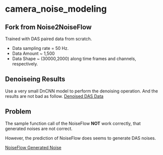 # camera_noise_modeling
## Fork from Noise2NoiseFlow

Trained with DAS paired data from scratch.
- Data sampling rate = 50 Hz.
- Data Amount ~ 1,500
- Data Shape ~ (30000,2000) along time frames and channels, respectively.

## Denoiseing Results
Use a very small DnCNN model to perform the denoising operation. And the results are not bad as follow.
[Denoised DAS Data](my_results/plots/test_denoised.png)

## Problem
The sample function call of the NoiseFlow **NOT** work correctly, that generated noises are not correct.

However, the prediction of NoiseFlow does seems to generate DAS noises.

[NoiseFlow Generated Noise](my_results\plots\test_noiseflow.png)
